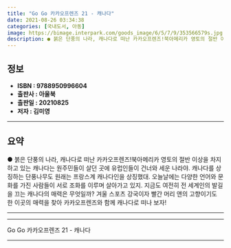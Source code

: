 ```yaml
---
title: "Go Go 카카오프렌즈 21 - 캐나다"
date: 2021-08-26 03:34:38
categories: [국내도서, 아동]
image: https://bimage.interpark.com/goods_image/6/5/7/9/353566579s.jpg
description: ● 붉은 단풍의 나라, 캐나다로 떠난 카카오프렌즈!북아메리카 영토의 절반 이상을 차지하고 있는 캐나다는 원주민들이 살던 곳에 유럽인들이 건너와 세운 나라야. 캐나다를 상징하는 단풍나무도 원래는 프랑스계 캐나다인을 상징했대. 오늘날에는 다양한 언어와 문화를 가진 사람들이 서로 조화를 이
---
```


## **정보**

- **ISBN : 9788950996604**
- **출판사 : 아울북**
- **출판일 : 20210825**
- **저자 : 김미영**

------



## **요약**

●  붉은 단풍의 나라, 캐나다로 떠난 카카오프렌즈!북아메리카 영토의 절반 이상을 차지하고 있는 캐나다는 원주민들이 살던 곳에 유럽인들이 건너와 세운 나라야. 캐나다를 상징하는 단풍나무도 원래는 프랑스계 캐나다인을 상징했대. 오늘날에는 다양한 언어와 문화를 가진 사람들이 서로 조화를 이루며 살아가고 있지. 지금도 여전히 전 세계인의 발길을 끄는 캐나다의 매력은 무엇일까? 겨울 스포츠 강국이자 빨간 머리 앤의 고향이기도 한 이곳의 매력을 찾아 카카오프렌즈와 함께 캐나다로 떠나 보자!

------



------


Go Go 카카오프렌즈 21 - 캐나다 

------


